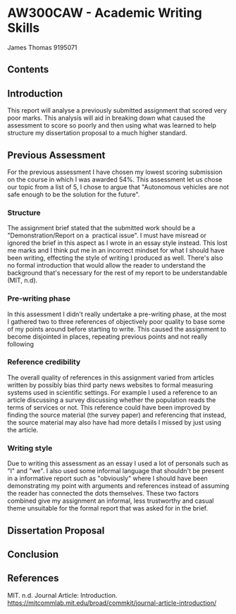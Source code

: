 # AW300CAW - Academic Writing Skills

James Thomas
9195071


## Contents



## Introduction

This report will analyse a previously submitted assignment that scored very poor marks. This analysis will aid in breaking down what caused the assessment to score so poorly and then using what was learned to help structure my dissertation proposal to a much higher standard.

## Previous Assessment

For the previous assessment I have chosen my lowest scoring submission on the course in which I was awarded 54%. This assessment let us chose our topic from a list of 5, I chose to argue that "Autonomous vehicles are not safe enough to be the solution for the future".

### Structure

The assignment brief stated that the submitted work should be a "Demonstration/Report on a  practical issue". I must have misread or ignored the brief in this aspect as I wrote in an essay style instead. This lost me marks and I think put me in an incorrect mindset for what I should have been writing, effecting the style of writing I produced as well. There's also no formal introduction that would allow the reader to understand the background that's necessary for the rest of my report to be understandable (MIT, n.d).

### Pre-writing phase

In this assessment I didn't really undertake a pre-writing phase, at the most I gathered two to three references of objectively poor quality to base some of my points around before starting to write. This caused the assignment to become disjointed in places, repeating previous points and not really following  

### Reference credibility

The overall quality of references in this assignment varied from articles written by possibly bias third party news websites to formal measuring systems used in scientific settings. For example I used a reference to an article discussing a survey discussing whether the population reads the terms of services or not. This reference could have been improved by finding the source material (the survey paper) and referencing that instead, the source material may also have had more details I missed by just using the article.

### Writing style

Due to writing this assessment as an essay I used a lot of personals such as "I" and "we". I also used some informal language that shouldn't be present in a informative report such as "obviously" where I should have been demonstrating my point with arguments and references instead of assuming the reader has connected the dots themselves. These two factors combined give my assignment an informal, less trustworthy and casual theme unsuitable for the formal report that was asked for in the brief.

## Dissertation Proposal

## Conclusion

## References

MIT. n.d. Journal Article: Introduction. https://mitcommlab.mit.edu/broad/commkit/journal-article-introduction/